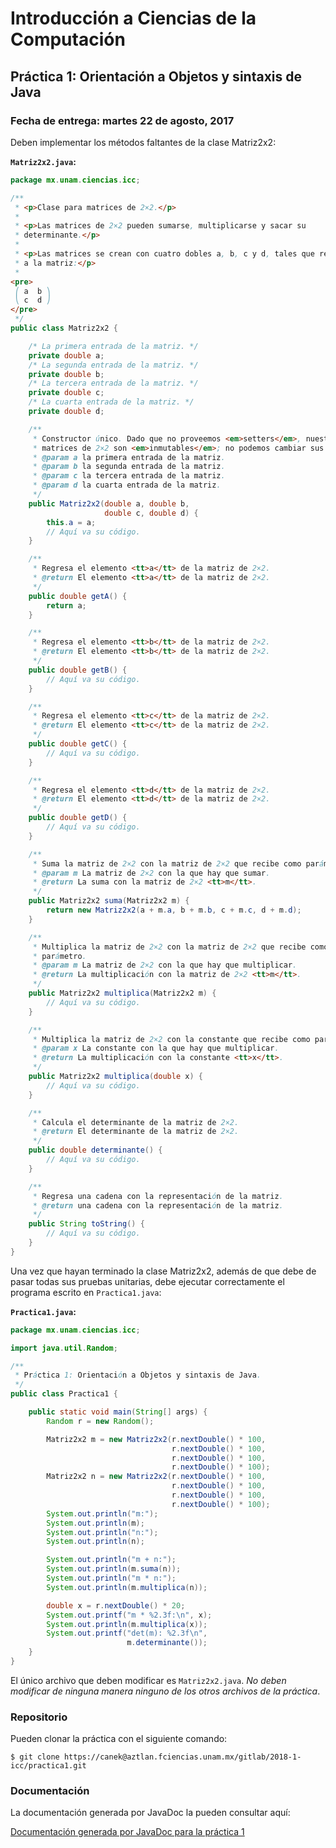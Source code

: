 Introducción a Ciencias de la Computación
=========================================

Práctica 1: Orientación a Objetos y sintaxis de Java
----------------------------------------------------

### Fecha de entrega: martes 22 de agosto, 2017

Deben implementar los métodos faltantes de la clase Matriz2x2:

**`Matriz2x2.java`:**

```java
package mx.unam.ciencias.icc;

/**
 * <p>Clase para matrices de 2×2.</p>
 *
 * <p>Las matrices de 2×2 pueden sumarse, multiplicarse y sacar su
 * determinante.</p>
 *
 * <p>Las matrices se crean con cuatro dobles a, b, c y d, tales que representan
 * a la matriz:</p>
 *
<pre>
 ⎛ a  b ⎞
 ⎝ c  d ⎠
</pre>
 */
public class Matriz2x2 {

    /* La primera entrada de la matriz. */
    private double a;
    /* La segunda entrada de la matriz. */
    private double b;
    /* La tercera entrada de la matriz. */
    private double c;
    /* La cuarta entrada de la matriz. */
    private double d;

    /**
     * Constructor único. Dado que no proveemos <em>setters</em>, nuestras
     * matrices de 2×2 son <em>inmutables</em>; no podemos cambiar sus valores.
     * @param a la primera entrada de la matriz.
     * @param b la segunda entrada de la matriz.
     * @param c la tercera entrada de la matriz.
     * @param d la cuarta entrada de la matriz.
     */
    public Matriz2x2(double a, double b,
                     double c, double d) {
        this.a = a;
        // Aquí va su código.
    }

    /**
     * Regresa el elemento <tt>a</tt> de la matriz de 2×2.
     * @return El elemento <tt>a</tt> de la matriz de 2×2.
     */
    public double getA() {
        return a;
    }

    /**
     * Regresa el elemento <tt>b</tt> de la matriz de 2×2.
     * @return El elemento <tt>b</tt> de la matriz de 2×2.
     */
    public double getB() {
        // Aquí va su código.
    }

    /**
     * Regresa el elemento <tt>c</tt> de la matriz de 2×2.
     * @return El elemento <tt>c</tt> de la matriz de 2×2.
     */
    public double getC() {
        // Aquí va su código.
    }

    /**
     * Regresa el elemento <tt>d</tt> de la matriz de 2×2.
     * @return El elemento <tt>d</tt> de la matriz de 2×2.
     */
    public double getD() {
        // Aquí va su código.
    }

    /**
     * Suma la matriz de 2×2 con la matriz de 2×2 que recibe como parámetro.
     * @param m La matriz de 2×2 con la que hay que sumar.
     * @return La suma con la matriz de 2×2 <tt>m</tt>.
     */
    public Matriz2x2 suma(Matriz2x2 m) {
        return new Matriz2x2(a + m.a, b + m.b, c + m.c, d + m.d);
    }

    /**
     * Multiplica la matriz de 2×2 con la matriz de 2×2 que recibe como
     * parámetro.
     * @param m La matriz de 2×2 con la que hay que multiplicar.
     * @return La multiplicación con la matriz de 2×2 <tt>m</tt>.
     */
    public Matriz2x2 multiplica(Matriz2x2 m) {
        // Aquí va su código.
    }

    /**
     * Multiplica la matriz de 2×2 con la constante que recibe como parámetro.
     * @param x La constante con la que hay que multiplicar.
     * @return La multiplicación con la constante <tt>x</tt>.
     */
    public Matriz2x2 multiplica(double x) {
        // Aquí va su código.
    }

    /**
     * Calcula el determinante de la matriz de 2×2.
     * @return El determinante de la matriz de 2×2.
     */
    public double determinante() {
        // Aquí va su código.
    }

    /**
     * Regresa una cadena con la representación de la matriz.
     * @return una cadena con la representación de la matriz.
     */
    public String toString() {
        // Aquí va su código.
    }
}
```

Una vez que hayan terminado la clase Matriz2x2, además de que debe de pasar
todas sus pruebas unitarias, debe ejecutar correctamente el programa escrito en
`Practica1.java`:

**`Practica1.java`:**

```java
package mx.unam.ciencias.icc;

import java.util.Random;

/**
 * Práctica 1: Orientación a Objetos y sintaxis de Java.
 */
public class Practica1 {

    public static void main(String[] args) {
        Random r = new Random();

        Matriz2x2 m = new Matriz2x2(r.nextDouble() * 100,
                                    r.nextDouble() * 100,
                                    r.nextDouble() * 100,
                                    r.nextDouble() * 100);
        Matriz2x2 n = new Matriz2x2(r.nextDouble() * 100,
                                    r.nextDouble() * 100,
                                    r.nextDouble() * 100,
                                    r.nextDouble() * 100);
        System.out.println("m:");
        System.out.println(m);
        System.out.println("n:");
        System.out.println(n);

        System.out.println("m + n:");
        System.out.println(m.suma(n));
        System.out.println("m * n:");
        System.out.println(m.multiplica(n));

        double x = r.nextDouble() * 20;
        System.out.printf("m * %2.3f:\n", x);
        System.out.println(m.multiplica(x));
        System.out.printf("det(m): %2.3f\n",
                          m.determinante());
    }
}
```

El único archivo que deben modificar es `Matriz2x2.java`. *No deben modificar de
ninguna manera ninguno de los otros archivos de la práctica*.

### Repositorio

Pueden clonar la práctica con el siguiente comando:

```shell
$ git clone https://canek@aztlan.fciencias.unam.mx/gitlab/2018-1-icc/practica1.git
```

### Documentación

La documentación generada por JavaDoc la pueden consultar aquí:

[Documentación generada por JavaDoc para la práctica 1](https://aztlan.fciencias.unam.mx/~canek/2018-1-icc/practica1/)
